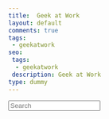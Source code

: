 ```yaml
---
title:  Geek at Work
layout: default
comments: true
tags:
 - geekatwork
seo:
 tags:
  - geekatwork
 description: Geek at Work
type: dummy
---
```


<div class="ui basic segment center aligned">
    <div class="ui big icon input transperent" style="width: 75%;">
        <input type="text" id="search-box" name="query" placeholder="Search">
        <i class="search red icon"></i>
    </div>
</div>

<div class="ui basic very padded segment">
    <div class="ui four stackable cards doubling" id="search-results"></div>
</div>

<script>
  {% assign posts = site.posts %}
  window.store = {
    {% for post in posts %}
      "{{ post.url | slugify }}": {
        "title": "{{ post.title | xml_escape }}",
        "tags": {{ post.tags | jsonify }},
        "date": "{{ post.date | date: '%B %d, %Y' }}",
        "content": {{ post.content | strip_html | strip_newlines | jsonify }},
        "url": "{{ post.url | xml_escape }}",
        "img": "{{ post.img }}",
        "description": "{{ post.seo.description | slice: 0, 80 }}"
      }
      {% unless forloop.last %},{% endunless %}
    {% endfor %}
  };
  window.all_posts = [
    {% for post in posts %}
      {
        "ref": "{{ post.url | slugify }}",
        "title": "{{ post.title | xml_escape }}",
        "tags": {{ post.tags | jsonify }},
        "date": "{{ post.date | date: '%B %d, %Y' }}",
        "content": {{ post.content | strip_html | strip_newlines | jsonify }},
        "url": "{{ post.url | xml_escape }}",
        "img": "{{ post.img }}",
        "description": "{{ post.seo.description | slice: 0, 80 }}"
      }
      {% unless forloop.last %},{% endunless %}
    {% endfor %}
  ];
</script>
